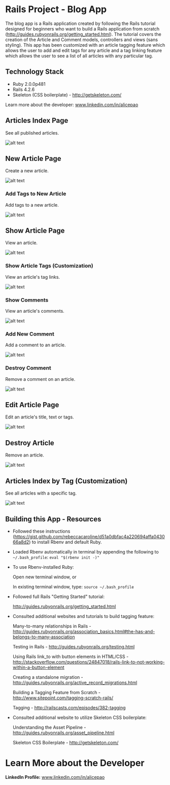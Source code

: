 # Rails Project - Blog App

The blog app is a Rails application created by following the Rails tutorial designed for beginners who want to build a Rails application from scratch (http://guides.rubyonrails.org/getting_started.html). The tutorial covers the creation of the Article and Comment models, controllers and views (sans styling). This app has been customized with an article tagging feature which allows the user to add and edit tags for any article and a tag linking feature which allows the user to see a list of all articles with any particular tag.

## Technology Stack
* Ruby 2.0.0p481
* Rails 4.2.6
* Skeleton (CSS boilerplate) - http://getskeleton.com/

Learn more about the developer: www.linkedin.com/in/alicepao

## Articles Index Page
See all published articles.

![alt text](https://github.com/apao/rails-project-blog/blob/master/screenshots/articlesindex.png "Article Index Page")

## New Article Page
Create a new article.

![alt text](https://github.com/apao/rails-project-blog/blob/master/screenshots/newarticle.png "New Article Page")

### Add Tags to New Article
Add tags to a new article.

![alt text](https://github.com/apao/rails-project-blog/blob/master/screenshots/taggingnewarticle.png "Adding Tags")

## Show Article Page
View an article.

![alt text](https://github.com/apao/rails-project-blog/blob/master/screenshots/showarticle.png "Sample Article Page")

### Show Article Tags (Customization)
View an article's tag links.

![alt text](https://github.com/apao/rails-project-blog/blob/master/screenshots/sampletaglinks.png "Sample Article Tag Links")

### Show Comments
View an article's comments.

![alt text](https://github.com/apao/rails-project-blog/blob/master/screenshots/samplecomments.png "Sample Comments for an Article")

### Add New Comment
Add a comment to an article.

![alt text](https://github.com/apao/rails-project-blog/blob/master/screenshots/addnewcomment.png "Adding a Comment")

### Destroy Comment
Remove a comment on an article.

![alt text](https://github.com/apao/rails-project-blog/blob/master/screenshots/deletecomment.png "Destroying a Comment")

## Edit Article Page
Edit an article's title, text or tags.

![alt text](https://github.com/apao/rails-project-blog/blob/master/screenshots/editarticle.png "Editing an Article")

## Destroy Article
Remove an article.

![alt text](https://github.com/apao/rails-project-blog/blob/master/screenshots/deletearticle.png "Removing an Article")

## Articles Index by Tag (Customization)
See all articles with a specific tag.

![alt text](https://github.com/apao/rails-project-blog/blob/master/screenshots/sampletaggedarticles.png "Articles Index by Tag Page")

## Building this App - Resources

*   Followed these instructions (https://gist.github.com/rebeccacaroline/d51a0dbfac4a220694affa043066a8d2) to install Rbenv and default Ruby.
*   Loaded Rbenv automatically in terminal by appending the following to `~/.bash_profile`:
    `eval "$(rbenv init -)"`
*   To use Rbenv-installed Ruby:

    Open new terminal window, or

    In existing terminal window, type:
    `source ~/.bash_profile`

*   Followed full Rails "Getting Started" tutorial: 

    http://guides.rubyonrails.org/getting_started.html

*   Consulted additional websites and tutorials to build tagging feature:

    Many-to-many relationships in Rails - http://guides.rubyonrails.org/association_basics.html#the-has-and-belongs-to-many-association

    Testing in Rails - http://guides.rubyonrails.org/testing.html

    Using Rails link_to with button elements in HTML/CSS - http://stackoverflow.com/questions/24847018/rails-link-to-not-working-within-a-button-element

    Creating a standalone migration - http://guides.rubyonrails.org/active_record_migrations.html

    Building a Tagging Feature from Scratch - http://www.sitepoint.com/tagging-scratch-rails/

    Tagging - http://railscasts.com/episodes/382-tagging

*   Consulted additional website to utilize Skeleton CSS boilerplate:

    Understanding the Asset Pipeline - http://guides.rubyonrails.org/asset_pipeline.html

    Skeleton CSS Boilerplate - http://getskeleton.com/

# Learn More about the Developer

**LinkedIn Profile:** www.linkedin.com/in/alicepao
